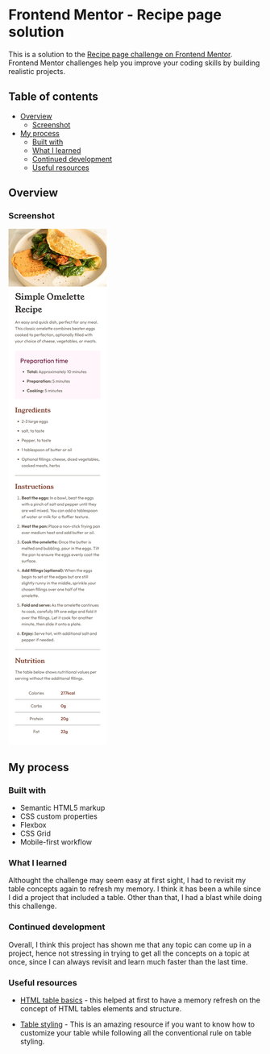 # Frontend Mentor - Recipe page solution

This is a solution to the [Recipe page challenge on Frontend Mentor](https://www.frontendmentor.io/challenges/recipe-page-KiTsR8QQKm). Frontend Mentor challenges help you improve your coding skills by building realistic projects. 

## Table of contents

- [Overview](#overview)
  - [Screenshot](#screenshot)
- [My process](#my-process)
  - [Built with](#built-with)
  - [What I learned](#what-i-learned)
  - [Continued development](#continued-development)
  - [Useful resources](#useful-resources)

## Overview

### Screenshot

![](./assets/images/localhost_5500_%20(14).png)

## My process

### Built with

- Semantic HTML5 markup
- CSS custom properties
- Flexbox
- CSS Grid
- Mobile-first workflow

### What I learned

Althought the challenge may seem easy at first sight, I had to revisit my table concepts again to refresh my memory. I think it has been a while since I did a project that included a table. Other than that, I had  a blast while doing this challenge.

### Continued development

Overall, I think this project has shown me that any topic can come up in a project, hence not stressing in trying to get all the concepts on a topic at once, since I can always revisit and learn much faster than the last time.

### Useful resources

- [HTML table basics](https://developer.mozilla.org/en-US/docs/Learn/HTML/Tables/Basics) - this helped at first to have a memory refresh on the concept of HTML tables elements and structure.

- [Table styling](https://developer.mozilla.org/en-US/docs/Learn/CSS/Building_blocks/Styling_tables) - This is an amazing resource if you want to know how to customize your table while following all the conventional rule on table styling.
